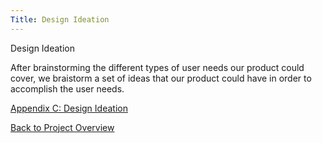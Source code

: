 ```yaml
---
Title: Design Ideation
---
```


Design Ideation

After brainstorming the different types of user needs our product could cover, we braistorm a set of ideas that our product could have in order to accomplish the user needs. 

[Appendix C: Design Ideation](AppendixC_DesignIdeation.md)

[Back to Project Overview](index.md)
